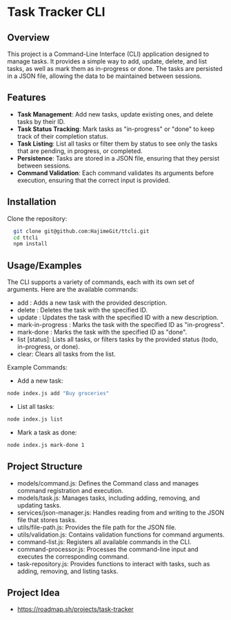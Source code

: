 # Task Tracker CLI

## Overview

This project is a Command-Line Interface (CLI) application designed to manage tasks. It provides a simple way to add, update, delete, and list tasks, as well as mark them as in-progress or done. The tasks are persisted in a JSON file, allowing the data to be maintained between sessions.

## Features

- **Task Management**: Add new tasks, update existing ones, and delete tasks by their ID.
- **Task Status Tracking**: Mark tasks as "in-progress" or "done" to keep track of their completion status.
- **Task Listing**: List all tasks or filter them by status to see only the tasks that are pending, in progress, or completed.
- **Persistence**: Tasks are stored in a JSON file, ensuring that they persist between sessions.
- **Command Validation**: Each command validates its arguments before execution, ensuring that the correct input is provided.

## Installation

Clone the repository:

```bash
  git clone git@github.com:HajimeGit/ttcli.git
  cd ttcli
  npm install
```

## Usage/Examples

The CLI supports a variety of commands, each with its own set of arguments. Here are the available commands:

- add <description>: Adds a new task with the provided description.
- delete <id>: Deletes the task with the specified ID.
- update <id> <description>: Updates the task with the specified ID with a new description.
- mark-in-progress <id>: Marks the task with the specified ID as "in-progress".
- mark-done <id>: Marks the task with the specified ID as "done".
- list [status]: Lists all tasks, or filters tasks by the provided status (todo, in-progress, or done).
- clear: Clears all tasks from the list.

Example Commands:

- Add a new task:

```bash
node index.js add "Buy groceries"
```

- List all tasks:

```bash
node index.js list
```

- Mark a task as done:

```bash
node index.js mark-done 1
```

## Project Structure

- models/command.js: Defines the Command class and manages command registration and execution.
- models/task.js: Manages tasks, including adding, removing, and updating tasks.
- services/json-manager.js: Handles reading from and writing to the JSON file that stores tasks.
- utils/file-path.js: Provides the file path for the JSON file.
- utils/validation.js: Contains validation functions for command arguments.
- command-list.js: Registers all available commands in the CLI.
- command-processor.js: Processes the command-line input and executes the corresponding command.
- task-repository.js: Provides functions to interact with tasks, such as adding, removing, and listing tasks.

## Project Idea

- https://roadmap.sh/projects/task-tracker